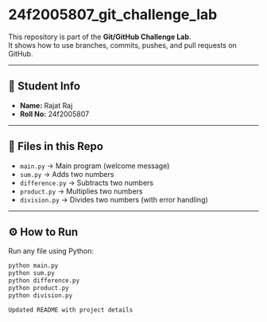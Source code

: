# 24f2005807_git_challenge_lab

This repository is part of the **Git/GitHub Challenge Lab**.  
It shows how to use branches, commits, pushes, and pull requests on GitHub.

---

## 👤 Student Info
- **Name:** Rajat Raj  
- **Roll No:** 24f2005807  

---

## 📂 Files in this Repo
- `main.py` → Main program (welcome message)  
- `sum.py` → Adds two numbers  
- `difference.py` → Subtracts two numbers  
- `product.py` → Multiplies two numbers  
- `division.py` → Divides two numbers (with error handling)  

---

## ⚙️ How to Run
Run any file using Python:

```bash
python main.py
python sum.py
python difference.py
python product.py
python division.py

Updated README with project details
